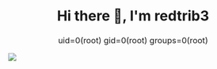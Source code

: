 <h1 align="center">Hi there 👋, I'm redtrib3 </h1>
<h3 align="center" style="font-weight:normal;"> uid=0(root) gid=0(root) groups=0(root) </h1>


<p align="center">
  
  <img src="https://readme-typing-svg.herokuapp.com?size=21&duration=5000&color=F73232FF&background=0053FF00&multiline=true&height=75&lines=TryHackMe+--%3E+%40anii0101;HacktheBox+--%3E+%40redtrib3"><br>
  
</p>




